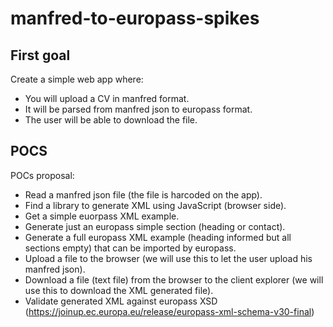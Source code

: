 # manfred-to-europass-spikes

## First goal

Create a simple web app where:
  - You will upload a CV in manfred format.
  - It will be parsed from manfred json to europass format.
  - The user will be able to download the file.

## POCS

POCs proposal:
  - Read a manfred json file (the file is harcoded on the app).
  - Find a library to generate XML using JavaScript (browser side).
  - Get a simple euorpass XML example.
  - Generate just an europass simple section (heading or contact).
  - Generate a full europass XML example (heading informed but all sections empty) that can be imported by europass.
  - Upload a file to the browser (we will use this to let the user upload his manfred json).
  - Download a file (text file) from the browser to the client explorer (we will use this to download the XML generated file).
  - Validate generated XML against europass XSD (https://joinup.ec.europa.eu/release/europass-xml-schema-v30-final)

